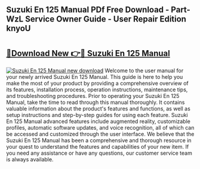 ## Suzuki En 125 Manual PDf Free Download - Part-WzL Service Owner Guide - User Repair Edition knyoU

# <h2><a href="http://cf21866.oget.top/?id=Suzuki+En+125+Manual">🔗Download New 👉🔴 Suzuki En 125 Manual</a></h2>

[![Suzuki En 125 Manual new download](https://i.imgur.com/5g1atiW.png)](http://cf21866.oget.top/?id=Suzuki+En+125+Manual)
Welcome to the user manual for your newly arrived Suzuki En 125 Manual. This guide is here to help you make the most of your product by providing a comprehensive overview of its features, installation process, operation instructions, maintenance tips, and troubleshooting procedures. Prior to operating your Suzuki En 125 Manual, take the time to read through this manual thoroughly. It contains valuable information about the product's features and functions, as well as setup instructions and step-by-step guides for using each feature. Suzuki En 125 Manual advanced features include augmented reality, customizable profiles, automatic software updates, and voice recognition, all of which can be accessed and customized through the user interface. We believe that the Suzuki En 125 Manual has been a comprehensive and thorough resource in your quest to understand the features and capabilities of your new item. If you need any assistance or have any questions, our customer service team is always available.

